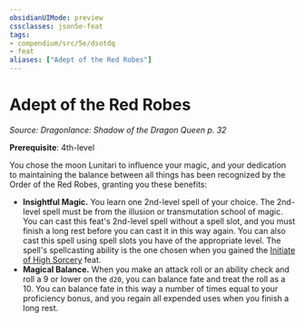 ```yaml
---
obsidianUIMode: preview
cssclasses: json5e-feat
tags:
- compendium/src/5e/dsotdq
- feat
aliases: ["Adept of the Red Robes"]
---
```

# Adept of the Red Robes
*Source: Dragonlance: Shadow of the Dragon Queen p. 32*  

**Prerequisite**: 4th-level

You chose the moon Lunitari to influence your magic, and your dedication to maintaining the balance between all things has been recognized by the Order of the Red Robes, granting you these benefits:

- **Insightful Magic.** You learn one 2nd-level spell of your choice. The 2nd-level spell must be from the illusion or transmutation school of magic. You can cast this feat's 2nd-level spell without a spell slot, and you must finish a long rest before you can cast it in this way again. You can also cast this spell using spell slots you have of the appropriate level. The spell's spellcasting ability is the one chosen when you gained the [Initiate of High Sorcery](Mechanics/feats/initiate-of-high-sorcery-dsotdq.md) feat.  
- **Magical Balance.** When you make an attack roll or an ability check and roll a 9 or lower on the `d20`, you can balance fate and treat the roll as a 10. You can balance fate in this way a number of times equal to your proficiency bonus, and you regain all expended uses when you finish a long rest.